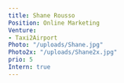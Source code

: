 ```yaml
---
title: Shane Rousso
Position: Online Marketing
Venture:
- Taxi2Airport
Photo: "/uploads/Shane.jpg"
Photo2x: "/uploads/Shane2x.jpg"
prio: 5
Intern: true
---
```


